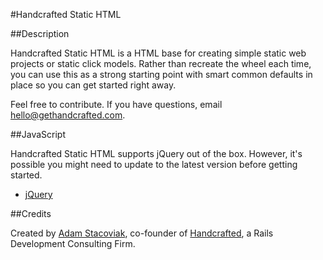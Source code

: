 #Handcrafted Static HTML

##Description

Handcrafted Static HTML is a HTML base for creating simple static web projects or static click models. Rather than recreate the wheel each time, you can use this as a strong starting point with smart common defaults in place so you can get started right away.

Feel free to contribute. If you have questions, email [hello@gethandcrafted.com](mailto:hello@gethandcrafted.com).

##JavaScript

Handcrafted Static HTML supports jQuery out of the box. However, it's possible you might need to update to the latest version before getting started.

* [jQuery](http://jquery.com/ "jQuery: The Write Less, Do More, JavaScript Library")

##Credits

Created by [Adam Stacoviak](http://www.adamstacoviak.com/ "Adam Stacoviak | Web Development, Interface Design, User Experience &amp; Internet Marketing"), co-founder of [Handcrafted](http://gethandcrafted.com/ "Handcrafted &ndash; Ruby on Rails Development Consulting Firm, Interface Design, User Experience, Web Marketing"), a Rails Development Consulting Firm.